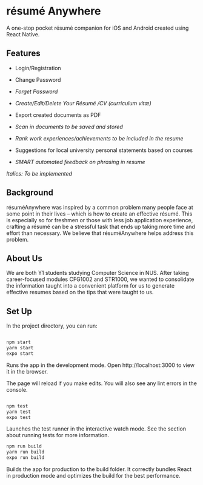 # résumé Anywhere 
A one-stop pocket résumé companion for iOS and Android created using React Native. 
 

## Features 

* Login/Registration 

* Change Password 

* *Forget Password* 

* *Create/Edit/Delete Your Résumé /CV (curriculum vitæ)* 

* Export created documents as PDF 

* *Scan in documents to be saved and stored* 

* *Rank work experiences/achievements to be included in the resume* 

* Suggestions for local university personal statements based on courses 

* *SMART automated feedback on phrasing in resume* 

 

*Italics: To be implemented*  

## Background 

résuméAnywhere was inspired by a common problem many people face at some point in their lives – which is how to create an effective résumé. This is especially so for freshmen or those with less job application experience, crafting a résumé can be a stressful task that ends up taking more time and effort than necessary. We believe that résuméAnywhere helps address this problem.  

## About Us 

We are both Y1 students studying Computer Science in NUS. After taking career-focused modules CFG1002 and STR1000, we wanted to consolidate the information taught into a convenient platform for us to generate effective resumes based on the tips that were taught to us. 

 

## Set Up 

In the project directory, you can run: 

```bash 

npm start
yarn start
expo start 

``` 

Runs the app in the development mode. 
Open http://localhost:3000 to view it in the browser. 

The page will reload if you make edits. 
You will also see any lint errors in the console. 

```bash 

npm test
yarn test
expo test 

``` 

Launches the test runner in the interactive watch mode. 
See the section about running tests for more information. 

```bash 
npm run build
yarn run build
expo run build 

``` 

Builds the app for production to the build folder. 
It correctly bundles React in production mode and optimizes the build for the best performance. 

 
